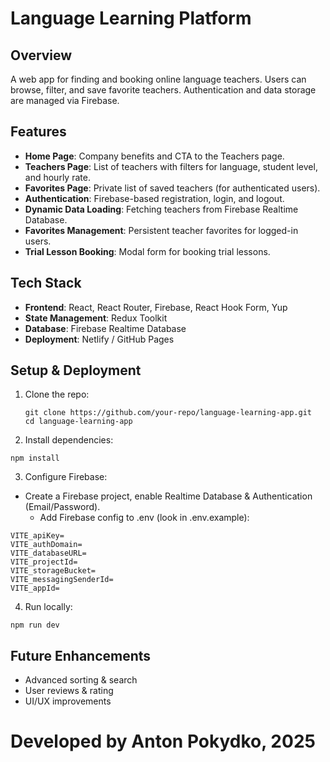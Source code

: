 # Language Learning Platform

## Overview

A web app for finding and booking online language teachers. Users can browse, filter, and save favorite teachers. Authentication and data storage are managed via Firebase.

## Features

- **Home Page**: Company benefits and CTA to the Teachers page.
- **Teachers Page**: List of teachers with filters for language, student level, and hourly rate.
- **Favorites Page**: Private list of saved teachers (for authenticated users).
- **Authentication**: Firebase-based registration, login, and logout.
- **Dynamic Data Loading**: Fetching teachers from Firebase Realtime Database.
- **Favorites Management**: Persistent teacher favorites for logged-in users.
- **Trial Lesson Booking**: Modal form for booking trial lessons.

## Tech Stack

- **Frontend**: React, React Router, Firebase, React Hook Form, Yup
- **State Management**: Redux Toolkit
- **Database**: Firebase Realtime Database
- **Deployment**: Netlify / GitHub Pages

## Setup & Deployment

1. Clone the repo:

   ```
   git clone https://github.com/your-repo/language-learning-app.git
   cd language-learning-app
   ```

2. Install dependencies:

```
npm install
```

3. Configure Firebase:

- Create a Firebase project, enable Realtime Database & Authentication (Email/Password).
  - Add Firebase config to .env (look in .env.example):

```
VITE_apiKey=
VITE_authDomain=
VITE_databaseURL=
VITE_projectId=
VITE_storageBucket=
VITE_messagingSenderId=
VITE_appId=
```

4. Run locally:

```
npm run dev
```

## Future Enhancements

- Advanced sorting & search
- User reviews & rating
- UI/UX improvements

# Developed by Anton Pokydko, 2025
